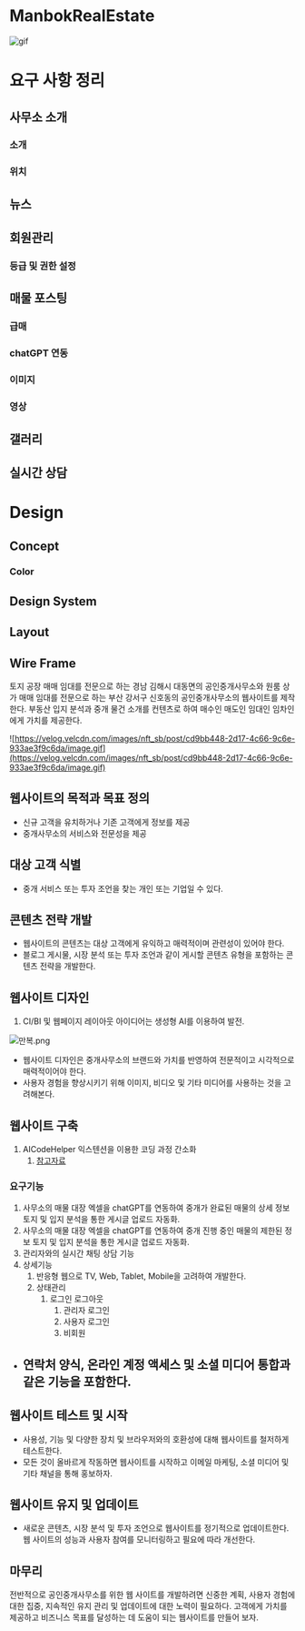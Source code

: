 # ManbokRealEstate
![gif](https://velog.velcdn.com/images/nft_sb/post/cd9bb448-2d17-4c66-9c6e-933ae3f9c6da/image.gif)
# 요구 사항 정리
 ## 사무소 소개
  ### 소개
  ### 위치
 ## 뉴스
 ## 회원관리
  ### 등급 및 권한 설정
 ## 매물 포스팅
  ### 급매
  ### chatGPT 연동
  ### 이미지
  ### 영상
 ## 갤러리
 ## 실시간 상담
 

# Design
 ## Concept
  ### Color
 ## Design System
 ## Layout
 ## Wire Frame


토지 공장 매매 임대를 전문으로 하는 경남 김해시 대동면의 공인중개사무소와
원룸 상가 매매 임대를 전문으로 하는 부산 강서구 신호동의 공인중개사무소의 웹사이트를 제작한다.
부동산 입지 분석과 중개 물건 소개를 컨텐츠로 하여 매수인 매도인 임대인 임차인에게 가치를 제공한다.

![https://velog.velcdn.com/images/nft_sb/post/cd9bb448-2d17-4c66-9c6e-933ae3f9c6da/image.gif](https://velog.velcdn.com/images/nft_sb/post/cd9bb448-2d17-4c66-9c6e-933ae3f9c6da/image.gif)

## 웹사이트의 목적과 목표 정의

- 신규 고객을 유치하거나 기존 고객에게 정보를 제공
- 중개사무소의 서비스와 전문성을 제공

## 대상 고객 식별

- 중개 서비스 또는 투자 조언을 찾는 개인 또는 기업일 수 있다.

## 콘텐츠 전략 개발

- 웹사이트의 콘텐츠는 대상 고객에게 유익하고 매력적이며 관련성이 있어야 한다.
- 블로그 게시물, 시장 분석 또는 투자 조언과 같이 게시할 콘텐츠 유형을 포함하는 콘텐츠 전략을 개발한다.

## 웹사이트 디자인

1. CI/BI 및 웹페이지 레이아웃 아이디어는 생성형 AI를 이용하여 발전.

![만복.png](https://s3-us-west-2.amazonaws.com/secure.notion-static.com/99208504-5565-4812-bda3-c7b867ef8c9e/%E1%84%86%E1%85%A1%E1%86%AB%E1%84%87%E1%85%A9%E1%86%A8.png)

- 웹사이트 디자인은 중개사무소의 브랜드와 가치를 반영하여 전문적이고 시각적으로 매력적이어야 한다.
- 사용자 경험을 향상시키기 위해 이미지, 비디오 및 기타 미디어를 사용하는 것을 고려해본다.

## 웹사이트 구축

1. AICodeHelper 익스텐션을 이용한 코딩 과정 간소화
    1. [참고자료](https://www.youtube.com/watch?v=Uc7md60uAKM)

### 요구기능

1. 사무소의 매물 대장 엑셀을 chatGPT를 연동하여 중개가 완료된 매물의 상세 정보 토지 및 입지 분석을 통한 게시글 업로드 자동화.
2. 사무소의 매물 대장 엑셀을 chatGPT를 연동하여 중개 진행 중인 매물의 제한된 정보 토지 및 입지 분석을 통한 게시글 업로드 자동화.
3. 관리자와의 실시간 채팅 상담 기능
4. 상세기능
    1. 반응형 웹으로 TV, Web, Tablet, Mobile을 고려하여 개발한다.
    2. 상태관리
        1. 로그인 로그아웃
            1. 관리자 로그인
            2. 사용자 로그인
            3. 비회원 
    
- 연락처 양식, 온라인 계정 액세스 및 소셜 미디어 통합과 같은 기능을 포함한다.
    - 

## 웹사이트 테스트 및 시작

- 사용성, 기능 및 다양한 장치 및 브라우저와의 호환성에 대해 웹사이트를 철저하게 테스트한다.
- 모든 것이 올바르게 작동하면 웹사이트를 시작하고 이메일 마케팅, 소셜 미디어 및 기타 채널을 통해 홍보하자.

## 웹사이트 유지 및 업데이트

- 새로운 콘텐츠, 시장 분석 및 투자 조언으로 웹사이트를 정기적으로 업데이트한다. 웹 사이트의 성능과 사용자 참여를 모니터링하고 필요에 따라 개선한다.

## 마무리

전반적으로 공인중개사무소를 위한 웹 사이트를 개발하려면 신중한 계획, 사용자 경험에 대한 집중, 지속적인 유지 관리 및 업데이트에 대한 노력이 필요하다. 고객에게 가치를 제공하고 비즈니스 목표를 달성하는 데 도움이 되는 웹사이트를 만들어 보자.
